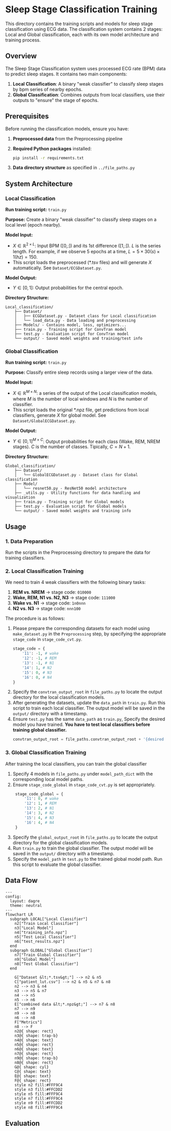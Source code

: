 # Sleep Stage Classification Training

This directory contains the training scripts and models for sleep stage classification using ECG data. The classification system contains 2 stages: Local and Global classification, each with its own model architecture and training process.

## Overview

The Sleep Stage Classification system uses processed ECG rate (BPM) data to predict sleep stages. It contains two main components:
1. **Local Classification**: A binary "weak classifier" to classify sleep stages by bpm series of nearby epochs.
2. **Global Classification**: Combines outputs from local classifiers, use their outputs to "ensure" the stage of epochs.

## Prerequisites

Before running the classification models, ensure you have:

1. **Preprocessed data** from the Preprocessing pipeline
2. **Required Python packages** installed:
    ```bash
    pip install -r requirements.txt
    ```

3. **Data directory structure** as specified in `../file_paths.py`

## System Architecture

### Local Classification

**Run training script:** `train.py`

**Purpose:** Create a binary "weak classifier" to classify sleep stages on a local level (epoch nearby).

**Model Input:**
- $X \in \mathbb{R}^{2 \times L}$: Input BPM ([0,:]) and its 1st difference ([1,:]). $L$ is the series length. For example, if we observe 5 epochs at a time, $L = 5 \times 30(s) \times 1(hz) = 150$.
- This script loads the preprocessed (*.tsv files) and will generate $X$ automatically. See `Dataset/ECGDataset.py`.

**Model Output:**
- $Y \in [0, 1]$: Output probabilities for the central epoch.

**Directory Structure:**
```
Local_classification/
    ├── Dataset/
    │   ├── ECGDataset.py - Dataset class for Local classification
    │   └── load_data.py - Data loading and preprocessing
    ├── Models/ - Contains model, loss, optimizers...
    ├── train.py - Training script for ConvTran model
    ├── test.py - Evaluation script for ConvTran model
    └── output/ - Saved model weights and training/test info
```

### Global Classification

**Run training script:** `train.py`

**Purpose:** Classify entire sleep records using a larger view of the data.

**Model Input:**
- $X \in \mathbb{R}^{M \times N}$: a series of the output of the Local classification models, where $M$ is the number of local windows and $N$ is the number of classifier.
- This script loads the original *.npz file, get predictions from local classifiers, generate $X$ for global model. See `Dataset/GlobalECGDataset.py`.

**Model Output:**
- $Y \in [0, 1]^{M \times C}$: Output probabilities for each class (Wake, REM, NREM stages). $C$ is the number of classes. Tipically, $C=N+1$.

**Directory Structure:**
```
Global_classification/
    ├── Dataset/
    │   └── GlobalECGDataset.py - Dataset class for Global classification
    ├── Model/
    │   └── resnet50.py - ResNet50 model architecture
    ├── _utils.py - Utility functions for data handling and visualization
    ├── train.py - Training script for Global models
    ├── test.py - Evaluation script for Global models
    └── output/ - Saved model weights and training info
```

<!-- ### Ensemble Classification

The system also includes an ensemble classifier that combines predictions from multiple models for improved accuracy.

**Features:**
- Decision tree-based ensemble
- Combines predictions from ResNet, UNet, and ConvTran models
- Improved classification performance

**Directory Structure:**
```
Ensembled_Classifier.py - Implementation of the ensemble classifier
``` -->

## Usage
### 1. Data Preparation
Run the scripts in the Preprocessing directory to prepare the data for training classifiers.

### 2. Local Classification Training
We need to train 4 weak classifiers with the following binary tasks:
  1. **REM vs. NREM** → stage code: `010000`
  2. **Wake, REM, N1 vs. N2, N3** → stage code: `111000`
  3. **Wake vs. N1** → stage code: `1n0nnn`
  4. **N2 vs. N3** → stage code: `nnn100`

The procedure is as follows:
1. Please prepare the corresponding datasets for each model using `make_dataset.py` in the `Preprocessing` step, by specifying the appropriate `stage_code` in `stage_code_cvt.py`.
    ```python
    stage_code = {
        '11': -1, # wake
        '12': -1, # REM
        '13': -1, # N1
        '14': 1, # N2
        '15': 0, # N3
        '16': 0, # N4
    }
    ```
2. Specify the `convtran_output_root` in `file_paths.py` to locate the output directory for the  local classification models.
3. After generating the datasets, update the `data_path` in `train.py`. Run this script to train each local classifier. The output model will be saved in the `output/` directory with a timestamp.
4. Ensure `test.py` has the same `data_path` as `train.py`, Specify the desired model you have trained. **You have to test local classifiers before training global classifier.**
    ```python
    convtran_output_root = file_paths.convtran_output_root + '{desired model folder}/'
    ```

### 3. Global Classification Training
After training the local classifiers, you can train the global classifier
1. Specify 4 models in `file_paths.py` under `model_path_dict` with the corresponding local model paths.
2. Ensure `stage_code_global` in `stage_code_cvt.py` is set appropriately.
    ```python
     stage_code_global = {
         '11': 0, # wake
         '12': 1, # REM
         '13': 2, # N1
         '14': 3, # N2
         '15': 4, # N3
         '16': 4, # N4
     }
    ```
3. Specify the `global_output_root` in `file_paths.py` to locate the output directory for the global classification models.
4. Run `train.py` to train the global classifier. The output model will be saved in the `output/` directory with a timestamp.
5. Specify the `model_path` in `test.py` to the trained global model path. Run this script to evaluate the global classifier.

## Data Flow

```mermaid
---
config:
  layout: dagre
  theme: neutral
---
flowchart LR
  subgraph LOCAL["Local Classifier"]
    n2["Train Local Classifier"]
    n3["Local Model"]
    n4["training_info.npz"]
    n5["Test Local Classifier"]
    n6["test_results.npz"]
  end
  subgraph GLOBAL["Global Classifier"]
    n7["Train Global Classifier"]
    n9["Global Model"]
    n8["Test Global Classifier"]
  end

    G["Dataset &lt;*.tsv&gt;"] --> n2 & n5
    C["patient_lut.csv"] --> n2 & n5 & n7 & n8
    n2 --> n3 & n4
    n3 --> n5 & n7
    n4 --> n5
    n5 --> n6
    E["combined data &lt;*.npz&gt;"] --> n7 & n8
    n7 --> n9
    n9 --> n8
    n6 --> n8
    F["Metrics"]
    n8 --> F
    n2@{ shape: rect}
    n3@{ shape: trap-b}
    n4@{ shape: text}
    n5@{ shape: rect}
    n6@{ shape: text}
    n7@{ shape: rect}
    n9@{ shape: trap-b}
    n8@{ shape: rect}
    G@{ shape: cyl}
    C@{ shape: text}
    E@{ shape: text}
    F@{ shape: rect}
    style n2 fill:#FFF9C4
    style n3 fill:#FFCDD2
    style n5 fill:#FFF9C4
    style n7 fill:#FFF9C4
    style n9 fill:#FFCDD2
    style n8 fill:#FFF9C4

```

## Evaluation

